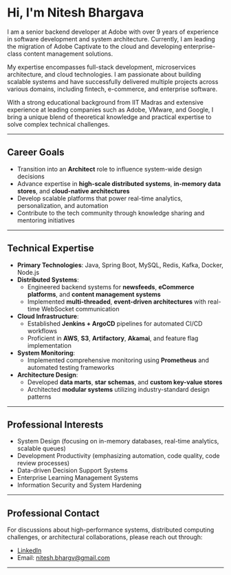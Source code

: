 # Hi, I'm Nitesh Bhargava

I am a senior backend developer at Adobe with over 9 years of experience in software development and system architecture. Currently, I am leading the migration of Adobe Captivate to the cloud and developing enterprise-class content management solutions.

My expertise encompasses full-stack development, microservices architecture, and cloud technologies. I am passionate about building scalable systems and have successfully delivered multiple projects across various domains, including fintech, e-commerce, and enterprise software.

With a strong educational background from IIT Madras and extensive experience at leading companies such as Adobe, VMware, and Google, I bring a unique blend of theoretical knowledge and practical expertise to solve complex technical challenges.

---

## Career Goals

- Transition into an **Architect** role to influence system-wide design decisions
- Advance expertise in **high-scale distributed systems**, **in-memory data stores**, and **cloud-native architectures**
- Develop scalable platforms that power real-time analytics, personalization, and automation
- Contribute to the tech community through knowledge sharing and mentoring initiatives

---

## Technical Expertise

- **Primary Technologies**: Java, Spring Boot, MySQL, Redis, Kafka, Docker, Node.js
- **Distributed Systems**:
  - Engineered backend systems for **newsfeeds**, **eCommerce platforms**, and **content management systems**
  - Implemented **multi-threaded**, **event-driven architectures** with real-time WebSocket communication
- **Cloud Infrastructure**:
  - Established **Jenkins + ArgoCD** pipelines for automated CI/CD workflows
  - Proficient in **AWS**, **S3**, **Artifactory**, **Akamai**, and feature flag implementation
- **System Monitoring**:
  - Implemented comprehensive monitoring using **Prometheus** and automated testing frameworks
- **Architecture Design**:
  - Developed **data marts**, **star schemas**, and **custom key-value stores**
  - Architected **modular systems** utilizing industry-standard design patterns

---

## Professional Interests

- System Design (focusing on in-memory databases, real-time analytics, scalable queues)
- Development Productivity (emphasizing automation, code quality, code review processes)
- Data-driven Decision Support Systems
- Enterprise Learning Management Systems
- Information Security and System Hardening

---

## Professional Contact

For discussions about high-performance systems, distributed computing challenges, or architectural collaborations, please reach out through:

- [LinkedIn](https://www.linkedin.com/in/nitesh-bhargava-6437211a/)
- Email: nitesh.bhargv@gmail.com

---
